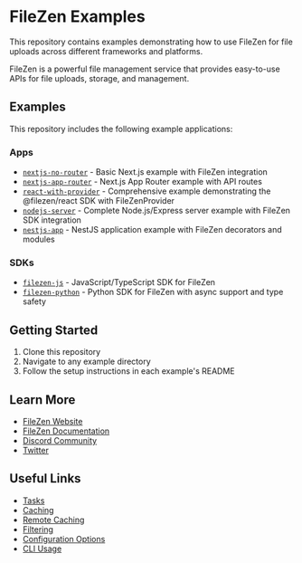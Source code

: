 # FileZen Examples

This repository contains examples demonstrating how to use FileZen for file uploads across different frameworks and platforms.

FileZen is a powerful file management service that provides easy-to-use APIs for file uploads, storage, and management.

## Examples

This repository includes the following example applications:

### Apps

- [`nextjs-no-router`](./apps/nextjs-no-router/) - Basic Next.js example with FileZen integration
- [`nextjs-app-router`](./apps/nextjs-app-router/) - Next.js App Router example with API routes
- [`react-with-provider`](./apps/react-with-provider/) - Comprehensive example demonstrating the @filezen/react SDK with FileZenProvider
- [`nodejs-server`](./apps/nodejs-server/) - Complete Node.js/Express server example with FileZen SDK integration
- [`nestjs-app`](./apps/nestjs-app/) - NestJS application example with FileZen decorators and modules

### SDKs

- [`filezen-js`](./sdks/filezen-js/) - JavaScript/TypeScript SDK for FileZen
- [`filezen-python`](./sdks/filezen-python/) - Python SDK for FileZen with async support and type safety

## Getting Started

1. Clone this repository
2. Navigate to any example directory
3. Follow the setup instructions in each example's README

## Learn More

- [FileZen Website](https://filezen.dev)
- [FileZen Documentation](https://docs.filezen.dev)
- [Discord Community](https://discord.gg/temp-link)
- [Twitter](https://twitter.com/temp-link)

## Useful Links

- [Tasks](https://turborepo.com/docs/crafting-your-repository/running-tasks)
- [Caching](https://turborepo.com/docs/crafting-your-repository/caching)
- [Remote Caching](https://turborepo.com/docs/core-concepts/remote-caching)
- [Filtering](https://turborepo.com/docs/crafting-your-repository/running-tasks#using-filters)
- [Configuration Options](https://turborepo.com/docs/reference/configuration)
- [CLI Usage](https://turborepo.com/docs/reference/command-line-reference)
